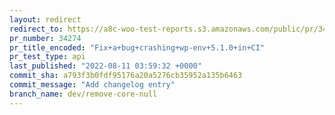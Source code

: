 ```yaml
---
layout: redirect
redirect_to: https://a8c-woo-test-reports.s3.amazonaws.com/public/pr/34274/api/index.html
pr_number: 34274
pr_title_encoded: "Fix+a+bug+crashing+wp-env+5.1.0+in+CI"
pr_test_type: api
last_published: "2022-08-11 03:59:32 +0000"
commit_sha: a793f3b0fdf95176a20a5276cb35952a135b6463
commit_message: "Add changelog entry"
branch_name: dev/remove-core-null
---
```

